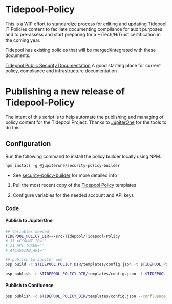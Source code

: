 # Tidepool-Policy

This is a WIP effort to standardize process for editing and updating Tidepool IT Policies content to faciliate documenting compliance for audit purposes and to pre-assess and start preparing for a HiTech/HiTrust certification in the coming year.

Tidepool has existing policies that will be merged/integrated with these documents.

[Tidepool Public Security Documentation](https://tidepool.org/security) A good starting place for current policy, compliance and infrastructure documentation

# Publishing a new release of Tidepool-Policy
The intent of this script is to help automate the publishing and managing of policy content for the Tidepool Project.
Thanks to [JupiterOne](https://github.com/JupiterOne) for the tools to do this.

## Configuration

Run the following command to install the policy builder locally using NPM.

```npm install -g @jupiterone/security-policy-builder```

- See [security-policy-builder](https://github.com/JupiterOne/security-policy-builder) for more detailed info

1. Pull the most recent copy of the [Tidepool Policy](https://github.com/tidepool-org/Tidepool-Policy.git) templates

1. Configure variables for the needed account and API keys

### Code

#### Publish to JupiterOne

```sh
## Variables needed
TIDEPOOL_POLICY_DIR=~/src/Tidepool/Tidepool-Policy
# J1_ACCOUNT_ID=''
# J1_API_TOKEN=''
# ATLASSIAN_API=''

## publish to Jupiter one
psp build -c $TIDEPOOL_POLICY_DIR/templates/config.json -t $TIDEPOOL_POLICY_DIR/templates

psp publish -c $TIDEPOOL_POLICY_DIR/templates/config.json -t $TIDEPOOL_POLICY_DIR/templates -a $J1_ACCOUNT_ID -k $J1_API_TOKEN -u ben@tidepool.org --wait
```

#### Publish to Confluence

```sh
psp publish -c $TIDEPOOL_POLICY_DIR/templates/config.json --confluence --site tidepool --space TPOL -u ben@tidepool.org -k $ATLASSIAN_API -d $TIDEPOOL_POLICY_DIR/docs
```


